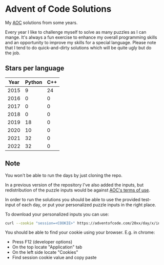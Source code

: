 # Advent of Code Solutions

My [AOC](https://adventofcode.com/) solutions from some years.

Every year I like to challenge myself to solve as many puzzles as I can mange.
It's always a fun exercise to enhance my overall programming skills and an opportunity to improve my skills for a special language.
Please note that I tend to do quick-and-dirty solutions which will be quite ugly but do the job.

## Stars per language

| Year | Python | C++ |
|------|--------|-----|
| 2015 | 9      | 24  |
| 2016 | 0      | 0   |
| 2017 | 0      | 0   |
| 2018 | 0      | 0   |
| 2019 | 18     | 0   |
| 2020 | 10     | 0   |
| 2021 | 32     | 0   |
| 2022 | 32     | 0   |

## Note

You won't be able to run the days by just cloning the repo.

In a previous version of the repository I've also added the inputs, but redistribution of the puzzle inputs would be against [AOC's terms of use](https://www.reddit.com/r/adventofcode/comments/7lesj5/comment/drlt9am/).

In order to run the solutions you should be able to use the provided test-input of each day, or put your personalized puzzle inputs in the right place.

To download your personalized inputs you can use:
```bash
curl --cookie "session=<COOKIE>" https://adventofcode.com/20xx/day/x/input --output dayxx.txt
```

You should be able to find your cookie using your browser.
E.g. in chrome:
* Press F12 (developer options)
* On the top locate "Application" tab
* On the left side locate "Cookies"
* Find session cookie value and copy paste
